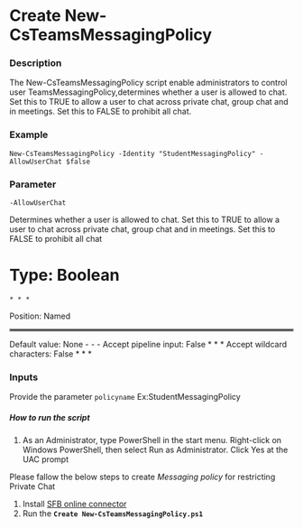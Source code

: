 # Create New-CsTeamsMessagingPolicy

### Description
The New-CsTeamsMessagingPolicy script enable administrators to control user TeamsMessagingPolicy,determines whether a user is allowed to chat. Set this to TRUE to allow a user to chat across private chat, group chat and in meetings. Set this to FALSE to prohibit all chat. 

### Example
    New-CsTeamsMessagingPolicy -Identity "StudentMessagingPolicy" -AllowUserChat $false

### Parameter
`-AllowUserChat`

Determines whether a user is allowed to chat. Set this to TRUE to allow a user to chat across private chat, group chat and in meetings. Set this to FALSE to prohibit all chat

# Type:	                               Boolean 
    * * *
Position:	                           Named
<hr style="border:2px solid gray"> </hr>
Default value:                         None
- - -
Accept pipeline input:	              False
* * *
Accept wildcard characters:	          False
* * *

### Inputs
Provide the parameter
`policyname` Ex:StudentMessagingPolicy

##### How to run the script

1. As an Administrator, type PowerShell in the start menu. Right-click on Windows PowerShell, then select Run as Administrator.
Click Yes at the UAC prompt

Please fallow the below steps to create _Messaging policy_ for restricting Private Chat
1)	Install [SFB online connector](https://www.microsoft.com/en-us/download/details.aspx?id=39366)
2)	Run the **`Create New-CsTeamsMessagingPolicy.ps1`**
